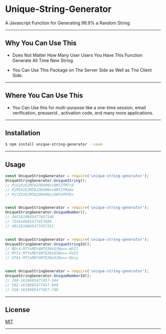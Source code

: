 # Unique-String-Generator

A Javascript Function for Generating 99.9% a Random String.

***
## Why You Can Use This

- Does Not Matter How Many User Users You Have This Function Generate All Time New String.

- You Can Use This Package on The Server Side as Well as The Client Side.

***
## Where You Can Use This

- You Can Use this for multi-purpose like a one-time session, email verification, preuserid , activation code, and many more applications.

***
## Installation

```bash
$ npm install unique-string-generator --save
```

***
## Usage

```javascript
const UniqueStringGenerator = require('unique-string-generator');
UniqueStringGenerator.UniqueString();
// MjU2XzE2MTA2ODU0Nzc0NTZfMTc0
// MjM5XzE2MTA2ODU0Nzc0NTZfMzAx
// MjY2XzE2MTA2ODU0Nzc0NTdfMTE=


const UniqueStringGenerator = require('unique-string-generator');
UniqueStringGenerator.UniqueNumber();
// 5051610685477457148
// 721610685477457680
// 4911610685477457351


const UniqueStringGenerator = require('unique-string-generator');
UniqueStringGenerator.UniqueStringId();
// NDc4-MTYxMDY4NTQ3NzQ1Nw==-NDI1
// MTIx-MTYxMDY4NTQ3NzQ1Nw==-MzE3
// OTA1-MTYxMDY4NTQ3NzQ1Nw==-Nzcy


const UniqueStringGenerator = require('unique-string-generator');
UniqueStringGenerator.UniqueNumberId();
// 268-1610685477457-344
// 562-1610685477457-949
// 418-1610685477457-740


```

***
## License

[MIT](LICENSE)

***